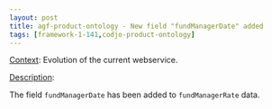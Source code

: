 ```yaml
---
layout: post
title: agf-product-ontology - New field "fundManagerDate" added
tags: [framework-1-141,codjo-product-ontology]
---
```

<u>Context</u>:
Evolution of the current webservice.

<u>Description</u>:

The field ```fundManagerDate``` has been added to ```fundManagerRate``` data.